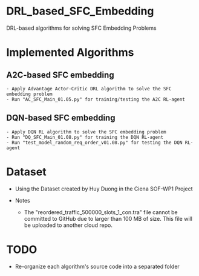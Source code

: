 # DRL_based_SFC_Embedding
 DRL-based algorithms for solving SFC Embedding Problems

# Implemented Algorithms
 ## A2C-based SFC embedding
    - Apply Advantage Actor-Critic DRL algorithm to solve the SFC embedding problem
	- Run "AC_SFC_Main_01.05.py" for training/testing the A2C RL-agent

 ## DQN-based SFC embedding
    - Apply DQN RL algorithm to solve the SFC embedding problem
	- Run "DQ_SFC_Main_01.08.py" for training the DQN RL-agent
	- Run "test_model_random_req_order_v01.08.py" for testing the DQN RL-agent

# Dataset
 - Using the Dataset created by Huy Duong in the Ciena SOF-WP1 Project

 - Notes
    - The "reordered_traffic_500000_slots_1_con.tra" file cannot be committed to GitHub due to larger than 100 MB of size. This file will be uploaded to another cloud repo.
    
# TODO
 - Re-organize each algorithm's source code into a separated folder


    

 


